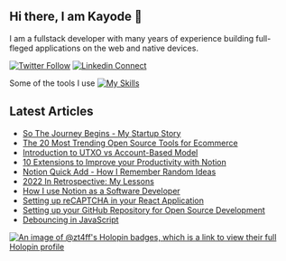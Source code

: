 ## Hi there, I am Kayode 👋
I am a fullstack developer with many years of experience building full-fleged applications on the web and native devices.

[![Twitter Follow](https://img.shields.io/twitter/follow/zt4ff?color=%231DA1F2&label=Follow%20%40zt4ff&logo=twitter&style=for-the-badge)](https://twitter.com/intent/follow?screen_name=zt4ff)
[![Linkedin Connect](https://img.shields.io/badge/linkedin-%230077B5.svg?&style=for-the-badge&logo=linkedin&logoColor=white)](https://www.linkedin.com/in/oluwasegun-kayode-07879b1aa/)

Some of the tools I use
[![My Skills](https://skillicons.dev/icons?i=rust,ts,js,html,css,react,nodejs,nextjs,git,linux,docker,express,nestjs,wasm,appwrite,arduino,aws,bash,devto,figma,firebase,postgres,vscode,postman,mongodb,jest,graphql)](https://skillicons.dev)


## Latest Articles
<!-- BLOG-POST-LIST:START -->
- [So The Journey Begins - My Startup Story](https://blog.zt4ff.dev/so-the-journey-begins-my-startup-story)
- [The 20 Most Trending Open Source Tools for Ecommerce](https://blog.zt4ff.dev/the-20-most-trending-open-source-tools-for-ecommerce)
- [Introduction to UTXO vs Account-Based Model](https://blog.zt4ff.dev/introduction-to-utxo-vs-account-based-model)
- [10 Extensions to Improve your Productivity with Notion](https://blog.zt4ff.dev/10-extensions-to-improve-your-productivity-with-notion)
- [Notion Quick Add - How I Remember Random Ideas](https://blog.zt4ff.dev/notion-quick-add-how-i-remember-random-ideas)
- [2022 In Retrospective: My Lessons](https://blog.zt4ff.dev/2022-in-retrospective)
- [How I use Notion as a Software Developer](https://blog.zt4ff.dev/how-i-use-notion-as-a-software-developer)
- [Setting up reCAPTCHA in your React Application](https://blog.zt4ff.dev/setting-up-recaptcha-in-your-react-application)
- [Setting up your GitHub Repository for Open Source Development](https://blog.zt4ff.dev/setting-up-your-github-repository-for-open-source-development)
- [Debouncing in JavaScript](https://blog.zt4ff.dev/debouncing-in-javascript)
<!-- BLOG-POST-LIST:END -->


[![An image of @zt4ff's Holopin badges, which is a link to view their full Holopin profile](https://holopin.me/zt4ff)](https://holopin.io/@zt4ff)